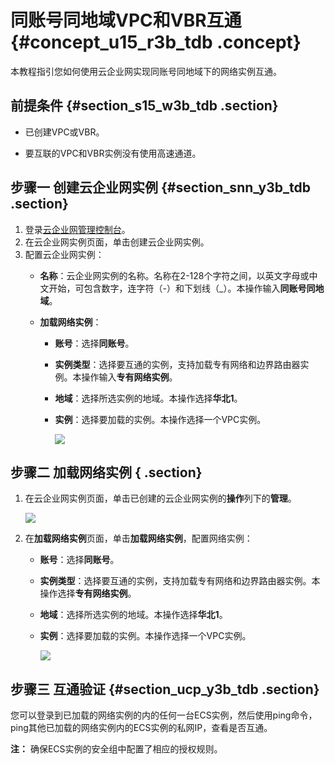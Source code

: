 # 同账号同地域VPC和VBR互通 {#concept_u15_r3b_tdb .concept}

本教程指引您如何使用云企业网实现同账号同地域下的网络实例互通。

## 前提条件 {#section_s15_w3b_tdb .section}

-   已创建VPC或VBR。

-   要互联的VPC和VBR实例没有使用高速通道。


## 步骤一 创建云企业网实例 {#section_snn_y3b_tdb .section}

1.  登录[云企业网管理控制台](https://cen.console.aliyun.com/)。
2.  在云企业网实例页面，单击创建云企业网实例。
3.  配置云企业网实例：
    -   **名称**：云企业网实例的名称。名称在2-128个字符之间，以英文字母或中文开始，可包含数字，连字符（-）和下划线（\_）。本操作输入**同账号同地域**。
    -   **加载网络实例**：

        -   **账号**：选择**同账号**。
        -   **实例类型**：选择要互通的实例，支持加载专有网络和边界路由器实例。本操作输入**专有网络实例**。
        -   **地域**：选择所选实例的地域。本操作选择**华北1**。
        -   **实例**：选择要加载的实例。本操作选择一个VPC实例。

            ![](http://static-aliyun-doc.oss-cn-hangzhou.aliyuncs.com/assets/img/3044/859_zh-CN.png)


## 步骤二 加载网络实例 { .section}

1.  在云企业网实例页面，单击已创建的云企业网实例的**操作**列下的**管理**。

    ![](http://static-aliyun-doc.oss-cn-hangzhou.aliyuncs.com/assets/img/3044/860_zh-CN.png)

2.  在**加载网络实例**页面，单击**加载网络实例**，配置网络实例：
    -   **账号**：选择**同账号**。
    -   **实例类型**：选择要互通的实例，支持加载专有网络和边界路由器实例。本操作选择**专有网络实例**。
    -   **地域**：选择所选实例的地域。本操作选择**华北1**。
    -   **实例**：选择要加载的实例。本操作选择一个VPC实例。

        ![](http://static-aliyun-doc.oss-cn-hangzhou.aliyuncs.com/assets/img/3044/5956_zh-CN.png)


## 步骤三 互通验证 {#section_ucp_y3b_tdb .section}

您可以登录到已加载的网络实例的内的任何一台ECS实例，然后使用ping命令，ping其他已加载的网络实例内的ECS实例的私网IP，查看是否互通。

**注：** 确保ECS实例的安全组中配置了相应的授权规则。

